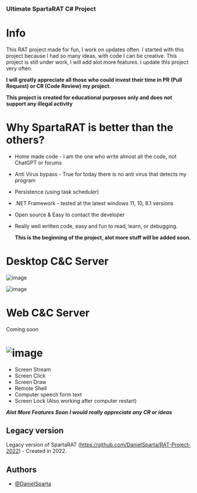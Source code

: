 ### Ultimate SpartaRAT C# Project
# Info
This RAT project made for fun, I work on updates often.
I started with this project because I had so many ideas, with code I can be creative. This project is still under work, I will add alot more features.
I update this project very often.

**I will greatly appreciate all those who could invest their time in PR (Pull Request) or CR (Code Review) my project.**

**This project is created for educational purposes only and does not support any illegal activity**

# Why SpartaRAT is better than the others?
- Home made code - I am the one who write almost all the code, not ChatGPT or forums
- Anti Virus bypass - True for today there is no anti virus that detects my program
- Persistence (using task scheduler)
- .NET Framework - tested at the latest windows 11, 10, 8.1 versions
- Open source & Easy to contact the developer
- Really well written code, easy and fun to read, learn, or debugging.

  **This is the beginning of the project, alot more stuff will be added soon.**

# Desktop C&C Server
![image](https://github.com/DanielSparta/2024-RAT-projet/assets/111179755/21ed04f8-30e4-49c7-95a0-9231817bb765)

![image](https://github.com/DanielSparta/2024-RAT-projet/assets/111179755/d228432f-87b1-4a0e-8c2f-5643d0385c13)

# Web C&C Server
Coming soon

# ![image](https://github.com/DanielSparta/2024-RAT-projet/assets/111179755/78b29c43-c1ec-44ad-8c72-1369ed527d64)
- Screen Stream
- Screen Click
- Screen Draw
- Remote Shell
- Computer speech form text
- Screen Lock (Also working after computer restart)
  
**_Alot More Features Soon_**
**_I would really appreciate any CR or ideas_**

## Legacy version
Legacy version of SpartaRAT (https://github.com/DanielSparta/RAT-Project-2022) - Created in 2022.

## Authors

- [@DanielSparta](https://github.com/DanielSparta)
